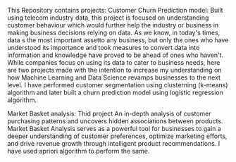 This Repository contains projects:
Customer Churn Prediction model: Built using telecom industry data, this project is focused on understanding customer behaviour which would further help the industry or business in making business decisions relying on data. As we know, in today's times, data s the most important assetto any business, but only the ones who have understood its importance and took measures to convert data into information and knowledge have proved to be ahead of ones who haven't.
While companies focus on using its data to cater to business needs, here are two projects made with the intention to increase my understanding on how Machine Learning and Data Science revamps businesses to the next level.
I have performed customer segmentation using clusterning (k-means) algorithm and later built a churn prediction model using logistic regression algorithm. 

Market Basket analysis: Thid project An in-depth analysis of customer purchasing patterns and uncovers hidden associations between products.
Market Basket Analysis serves as a powerful tool for businesses to gain a deeper understanding of customer preferences, optimize marketing efforts, and drive revenue growth through intelligent product recommendations. I have used apriori algorithm to perform the same.
